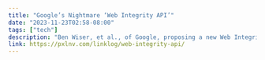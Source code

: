 ```yaml
---
title: "Google’s Nightmare ‘Web Integrity API’"
date: "2023-11-23T02:58-08:00"
tags: ["tech"]
description: "Ben Wiser, et al., of Google, proposing a new Web Integrity standard: The trust relationship between websites and clients is frequently established through the collection and interpretation of highly re-identifiable information. However, the signals that are considered essential for these safety use cases can also serve as a near-unique fingerprint that can be used to […]⌥ Permalink"
link: https://pxlnv.com/linklog/web-integrity-api/
---
```


